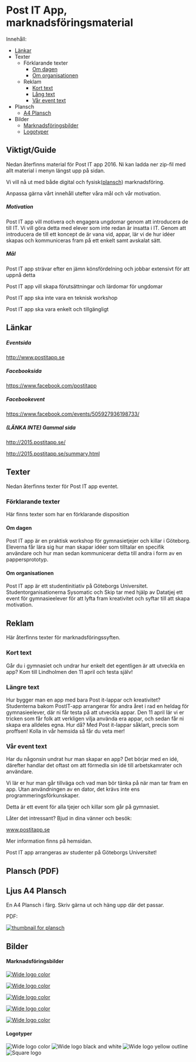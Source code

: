 # Post IT App, marknadsföringsmaterial

Innehåll:
- [Länkar](#links)
- Texter
  - Förklarande texter
    - [Om dagen](#text-aboutday)
    - [Om organisationen](#text-aboutorganisation)
  - Reklam
    - [Kort text](#text-shorttext)
    - [Lång text](#text-shorttext)
    - [Vår event text](#text-eventtext)    
- Plansch
  - [A4 Plansch](#plansch-a4)
- Bilder
  - [Marknadsföringsbilder](#pictures-advertisement)
  - [Logotyper](#pictures-logo)

## Viktigt/Guide
Nedan återfinns material för Post IT app 2016. Ni kan ladda ner zip-fil med allt material i menyn längst upp på sidan.

Vi vill nå ut med både digital och fysisk([plansch](#plansch-a4)) marknadsföring.

Anpassa gärna vårt innehåll utefter våra mål och vår motivation.

##### Motivation
Post IT app vill motivera och engagera ungdomar genom att introducera de till IT. Vi vill göra detta med elever som inte redan är insatta i IT. Genom att introducera de till ett koncept de är vana vid, appar, lär vi de hur idéer skapas och kommuniceras fram på ett enkelt samt avskalat sätt.


##### Mål
Post IT app strävar efter en jämn könsfördelning och jobbar extensivt för att uppnå detta

Post IT app vill skapa förutsättningar och lärdomar för ungdomar

Post IT app ska inte vara en teknisk workshop

Post IT app ska vara enkelt och tillgängligt

## <a name="links"></a>Länkar

##### Eventsida
http://www.postitapp.se
##### Facebooksida
https://www.facebook.com/postitapp
##### Facebookevent
https://www.facebook.com/events/505927936198733/

##### (LÄNKA INTE) Gammal sida
http://2015.postitapp.se/

http://2015.postitapp.se/summary.html


## Texter
Nedan återfinns texter för Post IT app eventet.

### Förklarande texter
Här finns texter som har en förklarande disposition

#### <a name="text-aboutday"></a>Om dagen

Post IT app är en praktisk workshop för gymnasietjejer och killar i Göteborg. Eleverna får lära sig hur man skapar idéer som tilltalar en specifik användare och hur man sedan kommunicerar detta till andra i form av en pappersprototyp.

#### <a name="text-aboutorganisation"></a>Om organisationen

Post IT app är ett studentinitiativ på Göteborgs Universitet.  Studentorganisationerna Sysomatic och Skip tar med hjälp av Datatjej ett event för gymnasieelever för att lyfta fram kreativitet och syftar till att skapa motivation.

##  Reklam
Här återfinns texter för marknadsföringssyften.

### <a name="text-shorttext"></a>Kort text

Går du i gymnasiet och undrar hur enkelt det egentligen är att utveckla en app?
Kom till Lindholmen den 11 april och testa själv!

### <a name="text-longertext"></a>Längre text

Hur bygger man en app med bara Post it-lappar och kreativitet? Studenterna bakom PostIT-app arrangerar för andra året i rad en heldag för gymnasieelever, där ni får testa på att utveckla appar. Den 11 april lär vi er tricken som får folk att verkligen vilja använda era appar, och sedan får ni skapa era alldeles egna. Hur då? Med Post it-lappar såklart, precis som proffsen! Kolla in vår hemsida så får du veta mer!

### <a name="text-eventtext"></a>Vår event text
Har du någonsin undrat hur man skapar en app? Det börjar med en idé, därefter handlar det oftast om att förmedla sin idé till arbetskamrater och användare.

Vi lär er hur man går tillväga och vad man bör tänka på när man tar fram en app. Utan användningen av en dator, det krävs inte ens programmeringsförkunskaper.

Detta är ett event för alla tjejer och killar som går på gymnasiet.

Låter det intressant? Bjud in dina vänner och besök:

www.postitapp.se

Mer information finns på hemsidan.

Post IT app arrangeras av studenter på Göteborgs Universitet!

## Plansch (PDF)

## <a name="plansch-a4-portrait-light"></a>Ljus A4 Plansch
En A4 Plansch i färg. Skriv gärna ut och häng upp där det passar.

PDF:

[![thumbnail for plansch](https://raw.githubusercontent.com/PostITapp/material2016/master/thumbnails/planscha4.jpg)](https://raw.githubusercontent.com/PostITapp/material2016/master/images/plansch/planschA4.pdf)

## Bilder

#### <a name="pictures-advertisement"></a>Marknadsföringsbilder
[![Wide logo color](https://raw.githubusercontent.com/PostITapp/material2016/master/images/advertisement/resultatbild.png)](https://raw.githubusercontent.com/PostITapp/material2016/master/images/advertisement/resultatbild.png)

[![Wide logo color](https://raw.githubusercontent.com/PostITapp/material2016/master/images/advertisement/solsidan.jpg)](https://raw.githubusercontent.com/PostITapp/material2016/master/images/advertisement/solsidan.jpg)

[![Wide logo color](https://raw.githubusercontent.com/PostITapp/material2016/master/images/advertisement/xxx.png)](https://raw.githubusercontent.com/PostITapp/material2016/master/images/advertisement/xxx.png)

[![Wide logo color](https://raw.githubusercontent.com/PostITapp/material2016/master/images/advertisement/xxx.png)](https://raw.githubusercontent.com/PostITapp/material2016/master/images/advertisement/xxx.png)

[![Wide logo color](https://raw.githubusercontent.com/PostITapp/material2016/master/images/advertisement/xxx.png)](https://raw.githubusercontent.com/PostITapp/material2016/master/images/advertisement/xxx.png)

#### <a name="pictures-logo"></a>Logotyper

![Wide logo color](https://raw.githubusercontent.com/PostITapp/material2016/master/images/logo/logowide1250x416.png)
![Wide logo black and white](https://raw.githubusercontent.com/PostITapp/material2016/master/images/logo/logowide1250x416bw.png)
![Wide logo yellow outline](https://raw.githubusercontent.com/PostITapp/material2016/master/images/logo/logowide1250x416yo.png)
![Square logo](https://raw.githubusercontent.com/PostITapp/material2016/master/images/logo/postitapp-trans-square.png)

